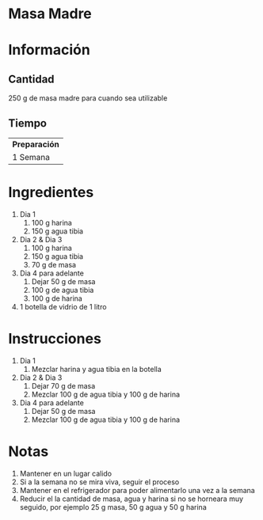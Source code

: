 # Masa Madre

# Información

## Cantidad

250 g de masa madre para cuando sea utilizable

## Tiempo

|     |
| --- |
| **Preparación** |
| 1 Semana |

# Ingredientes

1.  Dia 1
    1.  100 g harina
    2.  150 g agua tibia
2.  Dia 2 & Dia 3
    1.  100 g harina
    2.  150 g agua tibia
    3.  70 g de masa
3.  Dia 4 para adelante
    1.  Dejar 50 g de masa
    2.  100 g de agua tibia
    3.  100 g de harina
4.  1 botella de vidrio de 1 litro

# Instrucciones

1.  Dia 1
    1.  Mezclar harina y agua tibia en la botella
2.  Dia 2 & Dia 3
    1.  Dejar 70 g de masa
    2.  Mezclar 100 g de agua tibia y 100 g de harina
3.  Dia 4 para adelante
    1.  Dejar 50 g de masa
    2.  Mezclar 100 g de agua tibia y 100 g de harina

# Notas

1.  Mantener en un lugar calido
2.  Si a la semana no se mira viva, seguir el proceso
3.  Mantener en el refrigerador para poder alimentarlo una vez a la semana
4.  Reducir el la cantidad de masa, agua y harina si no se horneara muy seguido, por ejemplo 25 g masa, 50 g agua y 50 g harina




